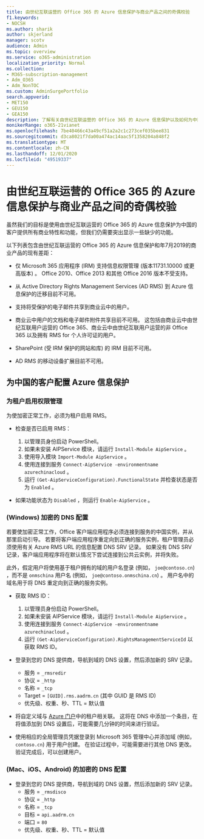 ```yaml
---
title: 由世纪互联运营的 Office 365 的 Azure 信息保护与商业产品之间的奇偶校验
f1.keywords:
- NOCSH
ms.author: sharik
author: skjerland
manager: scotv
audience: Admin
ms.topic: overview
ms.service: o365-administration
localization_priority: Normal
ms.collection:
- M365-subscription-management
- Adm_O365
- Adm_NonTOC
ms.custom: AdminSurgePortfolio
search.appverid:
- MET150
- GEU150
- GEA150
description: 了解有关由世纪互联运营的 Office 365 的 Azure 信息保护以及如何为中国的客户配置它的详细信息。
monikerRange: o365-21vianet
ms.openlocfilehash: 7be40466c43a49cf51a2a2c1c273cef035bee831
ms.sourcegitcommit: d3ca8021f7da00a474ac14aac5f1358204a848f2
ms.translationtype: MT
ms.contentlocale: zh-CN
ms.lasthandoff: 12/01/2020
ms.locfileid: "49519337"
---
```

# <a name="parity-between-azure-information-protection-for-office-365-operated-by-21vianet-and-commercial-offerings"></a>由世纪互联运营的 Office 365 的 Azure 信息保护与商业产品之间的奇偶校验

虽然我们的目标是使用由世纪互联运营的 Office 365 的 Azure 信息保护为中国的客户提供所有商业特性和功能，但我们仍需要突出显示一些缺少的功能。

以下列表包含由世纪互联运营的 Office 365 的 Azure 信息保护和年7月2019的商业产品的现有差距：

- 仅 Microsoft 365 应用程序 (IRM) 支持信息权限管理 (版本11731.10000 或更高版本) 。 Office 2010、Office 2013 和其他 Office 2016 版本不受支持。

- 从 Active Directory Rights Management Services (AD RMS) 到 Azure 信息保护的迁移目前不可用。
  
- 支持将受保护的电子邮件共享到商业云中的用户。
  
- 商业云中用户的文档和电子邮件附件共享目前不可用。 这包括由商业云中由世纪互联用户运营的 Office 365、商业云中由世纪互联用户运营的非 Office 365 以及拥有 RMS for 个人许可证的用户。
  
- SharePoint (受 IRM 保护的网站和库) 的 IRM 目前不可用。
  
- AD RMS 的移动设备扩展目前不可用。

## <a name="configuring-azure-information-protection-for-customers-in-china"></a>为中国的客户配置 Azure 信息保护

### <a name="enable-rights-management-for-the-tenant"></a>为租户启用权限管理

为使加密正常工作，必须为租户启用 RMS。

- 检查是否已启用 RMS：
  1. 以管理员身份启动 PowerShell。
  2. 如果未安装 AIPService 模块，请运行 `Install-Module AipService` 。
  3. 使用导入模块 `Import-Module AipService` 。
  4. 使用连接到服务 `Connect-AipService -environmentname azurechinacloud` 。
  5. 运行 `(Get-AipServiceConfiguration).FunctionalState` 并检查状态是否为 `Enabled` 。

- 如果功能状态为 `Disabled` ，则运行 `Enable-AipService` 。

### <a name="dns-configuration-for-encryption-windows"></a> (Windows) 加密的 DNS 配置

若要使加密正常工作，Office 客户端应用程序必须连接到服务的中国实例，并从那里启动引导。 若要将客户端应用程序重定向到正确的服务实例，租户管理员必须使用有关 Azure RMS URL 的信息配置 DNS SRV 记录。 如果没有 DNS SRV 记录，客户端应用程序将在默认情况下尝试连接到公共云实例，并将失败。

此外，假定用户将使用基于租户拥有的域的用户名登录 (例如， `joe@contoso.cn`) ，而不是 `onmschina` 用户名 (例如， `joe@contoso.onmschina.cn`) 。 用户名中的域名用于将 DNS 重定向到正确的服务实例。

- 获取 RMS ID：
  1. 以管理员身份启动 PowerShell。
  2. 如果未安装 AIPService 模块，请运行 `Install-Module AipService` 。
  3. 使用连接到服务 `Connect-AipService -environmentname azurechinacloud` 。
  4. 运行 `(Get-AipServiceConfiguration).RightsManagementServiceId` 以获取 RMS ID。

- 登录到您的 DNS 提供商，导航到域的 DNS 设置，然后添加新的 SRV 记录。
  - 服务 = `_rmsredir`
  - 协议 = `_http`
  - 名称 = `_tcp`
  - Target = `[GUID].rms.aadrm.cn` (其中 GUID 是 RMS ID) 
  - 优先级、权重、秒、TTL = 默认值

- 将自定义域与 [Azure 门户](https://portal.azure.cn/#blade/Microsoft_AAD_IAM/ActiveDirectoryMenuBlade/Domains)中的租户相关联。 这将在 DNS 中添加一个条目，在将值添加到 DNS 设置后，可能需要几分钟的时间来进行验证。

- 使用相应的全局管理员凭据登录到 Microsoft 365 管理中心并添加域 (例如， `contoso.cn`) 用于用户创建。 在验证过程中，可能需要进行其他 DNS 更改。 验证完成后，可以创建用户。

### <a name="dns-configuration-for-encryption-mac-ios-android"></a> (Mac、iOS、Android) 的加密的 DNS 配置

- 登录到您的 DNS 提供商，导航到域的 DNS 设置，然后添加新的 SRV 记录。
  - 服务 = `_rmsdisco`
  - 协议 = `_http`
  - 名称 = `_tcp`
  - 目标 = `api.aadrm.cn`
  - 端口 = `80`
  - 优先级、权重、秒、TTL = 默认值

